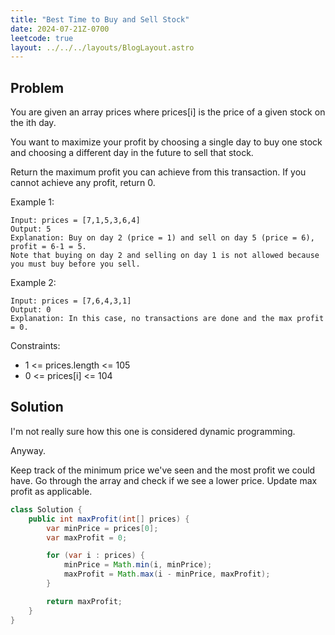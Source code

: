 ```yaml
---
title: "Best Time to Buy and Sell Stock"
date: 2024-07-21Z-0700
leetcode: true
layout: ../../../layouts/BlogLayout.astro
---
```


## Problem

You are given an array prices where prices[i] is the price of a given stock on the ith day.

You want to maximize your profit by choosing a single day to buy one stock and choosing a different day in the future to sell that stock.

Return the maximum profit you can achieve from this transaction. If you cannot achieve any profit, return 0.

Example 1:

```text
Input: prices = [7,1,5,3,6,4]
Output: 5
Explanation: Buy on day 2 (price = 1) and sell on day 5 (price = 6), profit = 6-1 = 5.
Note that buying on day 2 and selling on day 1 is not allowed because you must buy before you sell.
```

Example 2:

```text
Input: prices = [7,6,4,3,1]
Output: 0
Explanation: In this case, no transactions are done and the max profit = 0.
```

Constraints:

- 1 <= prices.length <= 105
- 0 <= prices[i] <= 104

## Solution

I'm not really sure how this one is considered dynamic programming.

Anyway.

Keep track of the minimum price we've seen and the most profit we could have. Go through the array and check if we see a lower price. Update max profit as applicable.

```java
class Solution {
    public int maxProfit(int[] prices) {
        var minPrice = prices[0];
        var maxProfit = 0;

        for (var i : prices) {
            minPrice = Math.min(i, minPrice);
            maxProfit = Math.max(i - minPrice, maxProfit);
        }

        return maxProfit;
    }
}
```
